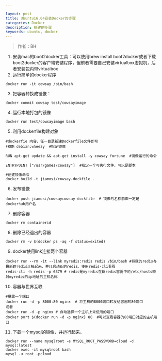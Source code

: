 ```yaml
---

layout: post
title: Ubuntu16.04安装Docker的步骤
categories: Docker
description: 搭建的步骤
keywords: ubuntu, docker
---
```

> 作者：BH

 1. 安装mac的boot2docker工具：可以使用brew install boot2docker或者下载boot2docker的客户端安装程序，但前者需要自己安装virtualbox虚拟机，后者安装包内带virtualbox
 2. 运行简单的docker程序
 ```
 docker run -it cowsay /bin/bash
 ```
 3. 把容器转换成镜像：
 ```
 docker commit cowsay test/cowsayimage
 ```  
 4. 运行本地打包的镜像
 ```
 docker run test/cowsayimage bash
 ```
 5. 利用dockerfile构建对象
 ```
 #dockerfie 内容，任一目录新建Dockerfile文件即可
 FROM debian:wheezy  #指定镜像

 RUN apt-get update && apt-get install -y cowsay fortune  #镜像运行的命令

 ENTRYPOINT ["/usr/games/cowsay"]  #指定一个可执行文件，可以是脚本

 #创建镜像命令
 docker build -t jiamosi/cowsay-dockfile .
 ```
 6. 发布镜像
 ```
 docker push jiamosi/cowsaycowsay-dockfile  # 镜像的名称前面一定是dockerhub用户名
 ```
 7. 删除容器
 ```
 docker rm containerid
 ```
 8. 删除已经退出的容器
 ```
 docker rm -v $(docker ps -aq -f status=exited)
 ```

 9. docker使用link连接两个容器
 ```
 docker run --rm -it --link myredis:redis redis /bin/bash #将我的redis与最新的redis连接起来，并且启动新的redis，使用redis-cli看看
 redis-cli -h redis -p 6379 # redis是myredis在新redis容器中的/etc/hosts映射myredis的ip地址的主机名称
 ```

 10. 容器与世界互联
 ```
 #暴露一个端口
 docker run -d -p 8000:80 nginx  # 将主机的8000端口转发给容器的80端口
 或者
 docker run -d -p nginx # 自动选择一个主机上未使用的端口
 docker port $(docker run -d -p nginx) 80  #可以查看容器的80端口对应的主机端口
 ``` 


 11. 下载一个mysql的镜像，并运行起来。
 ```
 docker run --name mysqlroot -e MYSQL_ROOT_PASSWORD=cloud -d mysql:latest
 docker exec -it mysqlroot bash
 mysql -u root -pcloud
 ``` 










